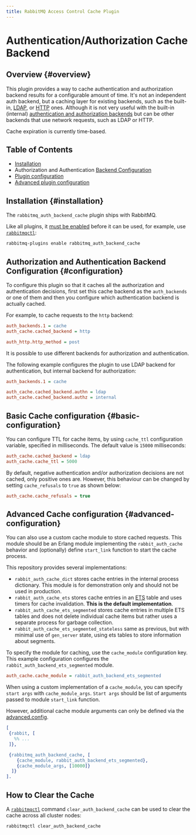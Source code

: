 ```yaml
---
title: RabbitMQ Access Control Cache Plugin
---
```

<!--
Copyright (c) 2007-2025 Broadcom. All Rights Reserved. The term "Broadcom" refers to Broadcom Inc. and/or its subsidiaries.

All rights reserved. This program and the accompanying materials
are made available under the terms of the under the Apache License,
Version 2.0 (the "License”); you may not use this file except in compliance
with the License. You may obtain a copy of the License at

https://www.apache.org/licenses/LICENSE-2.0

Unless required by applicable law or agreed to in writing, software
distributed under the License is distributed on an "AS IS" BASIS,
WITHOUT WARRANTIES OR CONDITIONS OF ANY KIND, either express or implied.
See the License for the specific language governing permissions and
limitations under the License.
-->

# Authentication/Authorization Cache Backend

## Overview {#overview}

This plugin provides a way to cache authentication and authorization backend 
results for a configurable amount of time. It's not an independent auth backend,
but a caching layer for existing backends, such as the built-in, [LDAP](./ldap),
or [HTTP](https://github.com/rabbitmq/rabbitmq-server/tree/main/deps/rabbitmq_auth_backend_http) ones.
Although it is not very useful with the 
built-in (internal) [authentication and authorization backends](./access-control) but can be other
backends that use network requests, such as LDAP or HTTP.

Cache expiration is currently time-based. 

## Table of Contents

 * [Installation](#installation)
 * Authorization and Authentication [Backend Configuration](#configuration)
 * [Plugin configuration](#basic-configuration)
 * [Advanced plugin configuration](#advanced-configuration)

## Installation {#installation}

The `rabbitmq_auth_backend_cache` plugin ships with RabbitMQ.

Like all plugins, it [must be enabled](./plugins) before it can be used, for example,
use [`rabbitmqctl`](./cli):

```bash
rabbitmq-plugins enable rabbitmq_auth_backend_cache
```

## Authorization and Authentication Backend Configuration {#configuration}

To configure this plugin so that it caches all the authorization and authentication
decisions, first set this cache backend as the `auth_backends` or one
of them and then you configure which authentication backend is actually cached.

For example, to cache requests to the `http` backend:

```ini
auth_backends.1 = cache
auth_cache.cached_backend = http

auth_http.http_method = post
```

It is possible to use different backends for authorization and authentication.

The following example configures the plugin to use LDAP backend for 
authentication, but internal backend for authorization:

```ini 
auth_backends.1 = cache

auth_cache.cached_backend.authn = ldap
auth_cache.cached_backend.authz = internal
```

## Basic Cache configuration {#basic-configuration}

You can configure TTL for cache items, by using `cache_ttl` configuration variable, 
specified in milliseconds. The default value is `15000` milliseconds:

```ini 
auth_cache.cached_backend = ldap
auth_cache.cache_ttl = 5000
```

By default, negative authentication and/or authorization decisions are not cached,
only positive ones are. However, this behaviour can be changed by setting `cache_refusals` to `true`
as shown below: 

```ini
auth_cache.cache_refusals = true
```

## Advanced Cache configuration {#advanced-configuration}

You can also use a custom cache module to store cached requests. This module 
should be an Erlang module implementing the `rabbit_auth_cache` behavior and
(optionally) define `start_link` function to start the cache process.

This repository provides several implementations:

* `rabbit_auth_cache_dict` stores cache entries in the internal process dictionary.
  This module is for demonstration only and should not be used in production.
* `rabbit_auth_cache_ets` stores cache entries in an [ETS](https://learnyousomeerlang.com/ets) 
  table and uses timers for cache invalidation. **This is the default implementation**.
* `rabbit_auth_cache_ets_segmented` stores cache entries in multiple ETS tables 
  and does not delete individual cache items but rather uses a separate process for garbage collection.
* `rabbit_auth_cache_ets_segmented_stateless` same as previous, but with minimal
   use of `gen_server` state, using ets tables to store information about segments.

To specify the module for caching, use the `cache_module` configuration key.
This example configuration configures the `rabbit_auth_backend_ets_segmented` module.

```ini 
auth_cache.cache_module = rabbit_auth_backend_ets_segmented
```

When using a custom implementation of a `cache_module`, you can specify `start args`
with `cache_module_args`. `Start args` should be list of arguments passed to 
module `start_link` function.

However, additional cache module arguments can only be defined via the 
[advanced.config](./configure#advanced-config-file).

```erlang 
[
 {rabbit, [
   %% ...
 ]},

 {rabbitmq_auth_backend_cache, [
    {cache_module, rabbit_auth_backend_ets_segmented},
    {cache_module_args, [10000]}
  ]}
].
```


## How to Clear the Cache

A [`rabbitmqctl`](./man/rabbitmqctl.8) command `clear_auth_backend_cache`
can be used  to clear the cache across all cluster nodes:

```bash 
rabbitmqctl clear_auth_backend_cache
```

